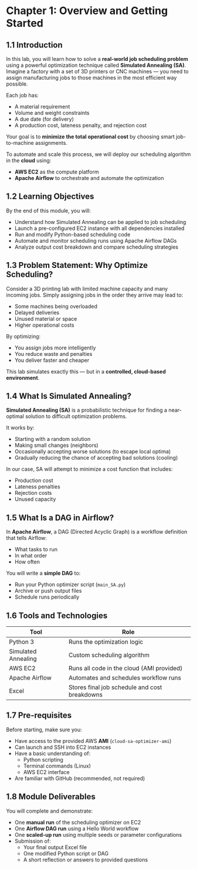 # Chapter 1: Overview and Getting Started

## 1.1 Introduction

In this lab, you will learn how to solve a **real-world job scheduling problem** using a powerful optimization technique called **Simulated Annealing (SA)**. Imagine a factory with a set of 3D printers or CNC machines — you need to assign manufacturing jobs to those machines in the most efficient way possible.

Each job has:
- A material requirement
- Volume and weight constraints
- A due date (for delivery)
- A production cost, lateness penalty, and rejection cost

Your goal is to **minimize the total operational cost** by choosing smart job-to-machine assignments.

To automate and scale this process, we will deploy our scheduling algorithm in the **cloud** using:
- **AWS EC2** as the compute platform
- **Apache Airflow** to orchestrate and automate the optimization



## 1.2 Learning Objectives

By the end of this module, you will:
- Understand how Simulated Annealing can be applied to job scheduling
- Launch a pre-configured EC2 instance with all dependencies installed
- Run and modify Python-based scheduling code
- Automate and monitor scheduling runs using Apache Airflow DAGs
- Analyze output cost breakdown and compare scheduling strategies



## 1.3 Problem Statement: Why Optimize Scheduling?

Consider a 3D printing lab with limited machine capacity and many incoming jobs. Simply assigning jobs in the order they arrive may lead to:
- Some machines being overloaded
- Delayed deliveries
- Unused material or space
- Higher operational costs

By optimizing:
- You assign jobs more intelligently
- You reduce waste and penalties
- You deliver faster and cheaper

This lab simulates exactly this — but in a **controlled, cloud-based environment**.



## 1.4 What Is Simulated Annealing?

**Simulated Annealing (SA)** is a probabilistic technique for finding a near-optimal solution to difficult optimization problems.

It works by:
- Starting with a random solution
- Making small changes (neighbors)
- Occasionally accepting worse solutions (to escape local optima)
- Gradually reducing the chance of accepting bad solutions (cooling)

In our case, SA will attempt to minimize a cost function that includes:
- Production cost
- Lateness penalties
- Rejection costs
- Unused capacity



## 1.5 What Is a DAG in Airflow?

In **Apache Airflow**, a DAG (Directed Acyclic Graph) is a workflow definition that tells Airflow:
- What tasks to run
- In what order
- How often

You will write a **simple DAG** to:
- Run your Python optimizer script (`main_SA.py`)
- Archive or push output files
- Schedule runs periodically



## 1.6 Tools and Technologies

| Tool               | Role                                 |
|--------------------|--------------------------------------|
| Python 3           | Runs the optimization logic          |
| Simulated Annealing| Custom scheduling algorithm          |
| AWS EC2            | Runs all code in the cloud (AMI provided) |
| Apache Airflow     | Automates and schedules workflow runs |
| Excel              | Stores final job schedule and cost breakdowns |



## 1.7 Pre-requisites

Before starting, make sure you:
- Have access to the provided AWS **AMI** (`cloud-sa-optimizer-ami`)
- Can launch and SSH into EC2 instances
- Have a basic understanding of:
  - Python scripting
  - Terminal commands (Linux)
  - AWS EC2 interface
- Are familiar with GitHub (recommended, not required)



## 1.8 Module Deliverables

You will complete and demonstrate:
- One **manual run** of the scheduling optimizer on EC2
- One **Airflow DAG run** using a Hello World workflow
- One **scaled-up run** using multiple seeds or parameter configurations
- Submission of:
  - Your final output Excel file
  - One modified Python script or DAG
  - A short reflection or answers to provided questions
